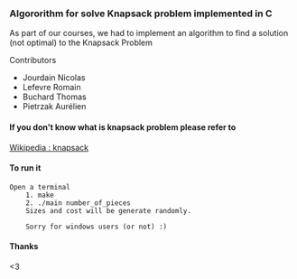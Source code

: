 ### Algororithm for solve Knapsack problem implemented in C

As part of our courses, we had to implement an algorithm to find a solution (not optimal) to the Knapsack Problem

Contributors

- Jourdain Nicolas
- Lefevre Romain
- Buchard Thomas
- Pietrzak Aurélien

#### If you don't know what is knapsack problem please refer to

[Wikipedia : knapsack ](https://en.wikipedia.org/wiki/Knapsack_problem)

#### To run it

```
Open a terminal 
	1. make
	2. ./main number_of_pieces 
	Sizes and cost will be generate randomly.
	
	Sorry for windows users (or not) :)
```

#### Thanks 

<3